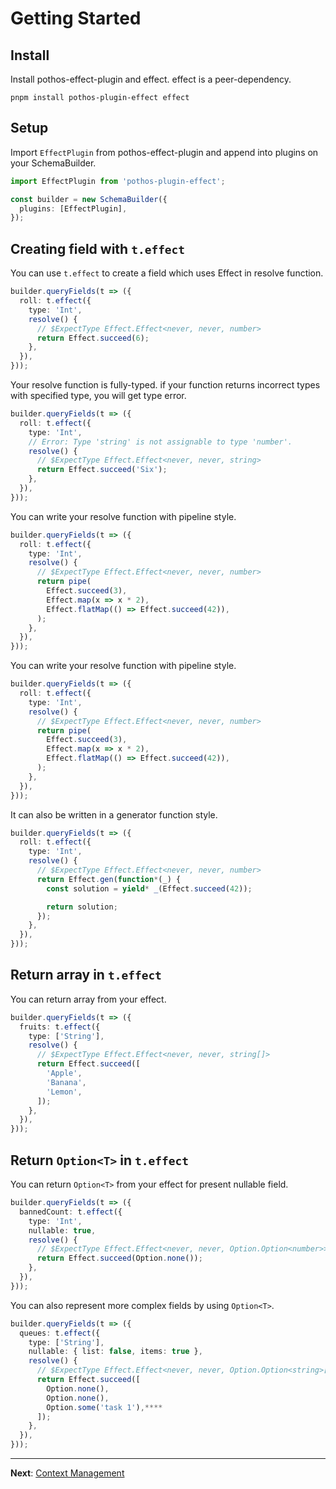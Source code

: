 # Getting Started

## Install

Install pothos-effect-plugin and effect. effect is a peer-dependency.

```
pnpm install pothos-plugin-effect effect
```

## Setup

Import `EffectPlugin` from pothos-effect-plugin and append into plugins on your SchemaBuilder.

```ts
import EffectPlugin from 'pothos-plugin-effect';

const builder = new SchemaBuilder({
  plugins: [EffectPlugin],
});
```

## Creating field with `t.effect`

You can use `t.effect` to create a field which uses Effect in resolve function.

```ts
builder.queryFields(t => ({
  roll: t.effect({
    type: 'Int',
    resolve() {
      // $ExpectType Effect.Effect<never, never, number>
      return Effect.succeed(6);
    },
  }),
}));
```

Your resolve function is fully-typed. if your function returns incorrect types with specified type, you will get type error.

```ts
builder.queryFields(t => ({
  roll: t.effect({
    type: 'Int',
    // Error: Type 'string' is not assignable to type 'number'.
    resolve() {
      // $ExpectType Effect.Effect<never, never, string>
      return Effect.succeed('Six');
    },
  }),
}));
```

You can write your resolve function with pipeline style.

```ts
builder.queryFields(t => ({
  roll: t.effect({
    type: 'Int',
    resolve() {
      // $ExpectType Effect.Effect<never, never, number>
      return pipe(
        Effect.succeed(3),
        Effect.map(x => x * 2),
        Effect.flatMap(() => Effect.succeed(42)),
      );
    },
  }),
}));
```

You can write your resolve function with pipeline style.

```ts
builder.queryFields(t => ({
  roll: t.effect({
    type: 'Int',
    resolve() {
      // $ExpectType Effect.Effect<never, never, number>
      return pipe(
        Effect.succeed(3),
        Effect.map(x => x * 2),
        Effect.flatMap(() => Effect.succeed(42)),
      );
    },
  }),
}));
```

It can also be written in a generator function style.

```ts
builder.queryFields(t => ({
  roll: t.effect({
    type: 'Int',
    resolve() {
      // $ExpectType Effect.Effect<never, never, number>
      return Effect.gen(function*(_) {
        const solution = yield* _(Effect.succeed(42));

        return solution;
      });
    },
  }),
}));
```

## Return array in `t.effect`

You can return array from your effect.

```ts
builder.queryFields(t => ({
  fruits: t.effect({
    type: ['String'],
    resolve() {
      // $ExpectType Effect.Effect<never, never, string[]>
      return Effect.succeed([
        'Apple',
        'Banana',
        'Lemon',
      ]);
    },
  }),
}));
```

## Return `Option<T>` in `t.effect`

You can return `Option<T>` from your effect for present nullable field.

```ts
builder.queryFields(t => ({
  bannedCount: t.effect({
    type: 'Int',
    nullable: true,
    resolve() {
      // $ExpectType Effect.Effect<never, never, Option.Option<number>>
      return Effect.succeed(Option.none());
    },
  }),
}));
```

You can also represent more complex fields by using `Option<T>`.

```ts
builder.queryFields(t => ({
  queues: t.effect({
    type: ['String'],
    nullable: { list: false, items: true },
    resolve() {
      // $ExpectType Effect.Effect<never, never, Option.Option<string>[]>
      return Effect.succeed([
        Option.none(),
        Option.none(),
        Option.some('task 1'),****
      ]);
    },
  }),
}));
```

---

**Next**: [Context Management](./02-context-management.md)
